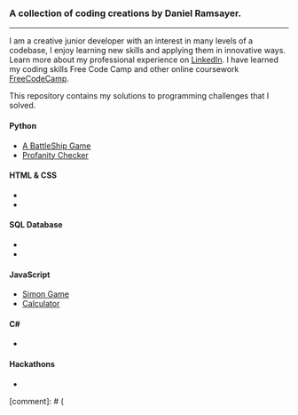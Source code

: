 ### A collection of coding creations by Daniel Ramsayer.
***

I am a creative junior developer with an interest in many levels of a codebase, I enjoy learning new skills and applying them in innovative ways. Learn more about my professional experience on [LinkedIn](www.linkedin.com/in/daniel-ramsayer). I have learned my coding skills Free Code Camp and other online coursework [FreeCodeCamp](https://www.freecodecamp.org/schoenertraeumer).

This repository contains my solutions to programming challenges that I solved.

#### Python
* [A BattleShip Game](https://github.com/danielramsayer/School_work/blob/master/random-programs/Websites/Portfolio/Battleship/readme.md)
* [Profanity Checker](https://github.com/danielramsayer/School_work/blob/master/random-programs/Python/Profanity.md)

#### HTML & CSS

* 
* 

#### SQL Database
* 
* 

#### JavaScript
* [Simon Game](https://github.com/danielramsayer/School_work/blob/master/FreeCodeCamp/AdvancedPrograms/simon/readme.md)
* [Calculator](https://github.com/danielramsayer/School_work/blob/master/FreeCodeCamp/AdvancedPrograms/calculator/readme.md)

#### C\# 
* 

#### Hackathons
* 

[comment]: # (
